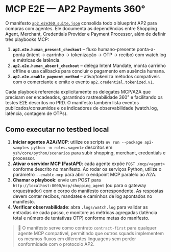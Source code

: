 # MCP E2E — AP2 Payments 360°

O manifesto [`ap2.e2e360.suite.json`](../mcp/manifests/ap2.e2e360.suite.json) consolida todo o blueprint AP2 para compras com agentes. Ele documenta as dependências entre Shopping Agent, Merchant, Credentials Provider e Payment Processor, além de definir três playbooks MCP:

1. **`ap2.e2e.human_present_checkout`** – fluxo humano-presente ponta-a-ponta (intent → carrinho → tokenização → OTP → recibo) com watch.log e métricas de latência.
2. **`ap2.e2e.human_absent_checkout`** – delega Intent Mandate, monta carrinho offline e usa callbacks para concluir o pagamento em ausência humana.
3. **`ap2.e2e.enable_payment_method`** – ativa/tokeniza métodos compatíveis com o comerciante e emite o evento `ap2.credential.tokenized.v1`.

Cada playbook referencia explicitamente os delegates MCP/A2A que precisam ser encadeados, garantindo rastreabilidade 360° e facilitando os testes E2E descritos no PRD. O manifesto também lista eventos publicados/consumidos e os indicadores de observabilidade (watch.log, latência, contagem de OTPs).

## Como executar no testbed local

1. **Iniciar agentes A2A/MCP**: utilize os scripts `uv run --package ap2-samples python -m roles.<agent>` descritos em `ysh/core/python/scenarios` para subir shopping, merchant, credentials e processor.
2. **Ativar o servidor MCP (FastAPI)**: cada agente expõe `POST /mcp/<agent>` conforme descrito no manifesto. Ao rodar os serviços Python, utilize o parâmetro `--enable-mcp` para abrir o endpoint MCP paralelo ao A2A.
3. **Chamar o playbook**: envie um POST para `http://localhost:8000/mcp/shopping_agent` (ou para o gateway orquestrador) com o corpo do manifesto correspondente. As respostas devem conter recibos, mandates e caminhos de log apontados no manifesto.
4. **Verificar observabilidade**: abra `.logs/watch.log` para validar as entradas de cada passo, e monitore as métricas agregadas (latência total e número de tentativas OTP) conforme metas do manifesto.

> 📌 O manifesto serve como contrato `contract-first` para qualquer agente MCP compatível, permitindo que outros squads implementem os mesmos fluxos em diferentes linguagens sem perder conformidade com o protocolo AP2.
